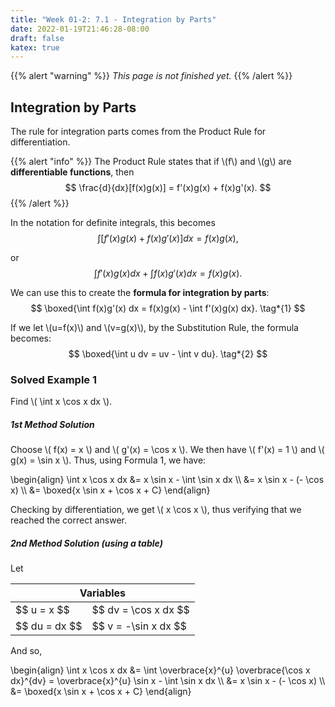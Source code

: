 ```yaml
---
title: "Week 01-2: 7.1 - Integration by Parts"
date: 2022-01-19T21:46:28-08:00
draft: false
katex: true
---
```


{{% alert "warning" %}}
*This page is not finished yet.*
{{% /alert %}}

## Integration by Parts

The rule for integration parts comes from the Product Rule for differentiation.

{{% alert "info" %}}
The Product Rule states that if \\(f\\) and \\(g\\) are **differentiable functions**, then
$$ \frac{d}{dx}[f(x)g(x)] = f'(x)g(x) + f(x)g'(x). $$
{{% /alert %}}

In the notation for definite integrals, this becomes
$$ \int [f'(x)g(x) + f(x)g'(x)] dx = f(x)g(x), $$

or
$$ \int f'(x)g(x) dx + \int f(x)g'(x) dx = f(x)g(x). $$

We can use this to create the **formula for integration by parts**:
$$ \boxed{\int f(x)g'(x) dx = f(x)g(x) - \int f'(x)g(x) dx}. \tag*{1} $$

If we let \\(u=f(x)\\) and \\(v=g(x)\\), by the Substitution Rule, the formula becomes:
$$ \boxed{\int u dv = uv - \int v du}. \tag*{2} $$

### Solved Example 1

Find \\( \int x \cos x dx \\).

##### 1st Method Solution

Choose \\( f(x) = x \\) and \\( g'(x) = \cos x \\). We then have \\( f'(x) = 1 \\) and \\( g(x) = \sin x \\). Thus, using Formula 1, we have:

<p>
\begin{align}
\int x \cos x dx &= x \sin x - \int \sin x dx \\
&= x \sin x - (- \cos x) \\
&= \boxed{x \sin x + \cos x + C}
\end{align}
</p>

Checking by differentiation, we get \\( x \cos x \\), thus verifying that we reached the correct answer.

##### 2nd Method Solution (using a table)

Let
<table>
    <thead>
        <tr>
            <th colspan="2">Variables</th>
        </tr>
    </thead>
    <tbody>
        <tr>
            <td>
                $$ u = x $$
            </td>
            <td>
                $$ dv = \cos x dx $$
            </td>
        </tr>
        <tr>
            <td>
                $$ du = dx $$
            </td>
            <td>
                $$ v = -\sin x dx $$
            </td>
        </tr>
    </tbody>
</table>

And so,

<p>
\begin{align}
\int x \cos x dx &= \int \overbrace{x}^{u} \overbrace{\cos x dx}^{dv} = \overbrace{x}^{u} \sin x - \int \sin x dx \\
&= x \sin x - (- \cos x) \\
&= \boxed{x \sin x + \cos x + C}
\end{align}
</p>
